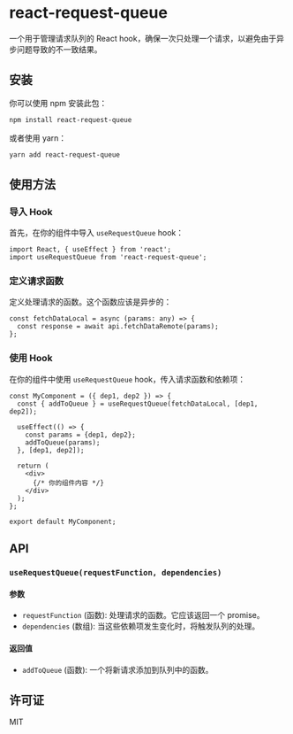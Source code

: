 # react-request-queue

一个用于管理请求队列的 React hook，确保一次只处理一个请求，以避免由于异步问题导致的不一致结果。

## 安装

你可以使用 npm 安装此包：

```sh
npm install react-request-queue
```

或者使用 yarn：

```sh
yarn add react-request-queue
```

## 使用方法

### 导入 Hook

首先，在你的组件中导入 `useRequestQueue` hook：

```tsx
import React, { useEffect } from 'react';
import useRequestQueue from 'react-request-queue';
```

### 定义请求函数

定义处理请求的函数。这个函数应该是异步的：

```tsx
const fetchDataLocal = async (params: any) => {
  const response = await api.fetchDataRemote(params);
};
```

### 使用 Hook

在你的组件中使用 `useRequestQueue` hook，传入请求函数和依赖项：

```tsx
const MyComponent = ({ dep1, dep2 }) => {
  const { addToQueue } = useRequestQueue(fetchDataLocal, [dep1, dep2]);

  useEffect(() => {
    const params = {dep1, dep2};
    addToQueue(params);
  }, [dep1, dep2]);

  return (
    <div>
      {/* 你的组件内容 */}
    </div>
  );
};

export default MyComponent;
```

## API

### `useRequestQueue(requestFunction, dependencies)`

#### 参数

- `requestFunction` (函数): 处理请求的函数。它应该返回一个 promise。
- `dependencies` (数组): 当这些依赖项发生变化时，将触发队列的处理。

#### 返回值

- `addToQueue` (函数): 一个将新请求添加到队列中的函数。

## 许可证

MIT
